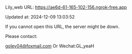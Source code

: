 Lily_web URL: https://ae6d-61-165-102-156.ngrok-free.app

Updated at: 2024-12-09 13:03:52

If you cannot open this URL, the server might be down.

Please contact: 

goley04@foxmail.com Or Wechat:GL_yeaH
